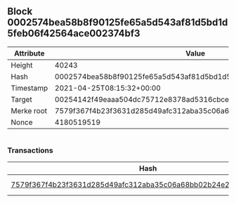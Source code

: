 ## Block 0002574bea58b8f90125fe65a5d543af81d5bd1d5feb06f42564ace002374bf3

Attribute | Value
--- | ---
Height | 40243
Hash | 0002574bea58b8f90125fe65a5d543af81d5bd1d5feb06f42564ace002374bf3
Timestamp | 2021-04-25T08:15:32+00:00
Target | 00254142f49eaaa504dc75712e8378ad5316cbcead634704b3734b6271167cc4
Merke root | 7579f367f4b23f3631d285d49afc312aba35c06a68bb02b24e241aedd0856f24
Nonce | 4180519519

```

```

### Transactions

Hash | Amount
--- | ---
[7579f367f4b23f3631d285d49afc312aba35c06a68bb02b24e241aedd0856f24](7579f367f4b23f3631d285d49afc312aba35c06a68bb02b24e241aedd0856f24.md) | 10.00000000 SKEPTI 
